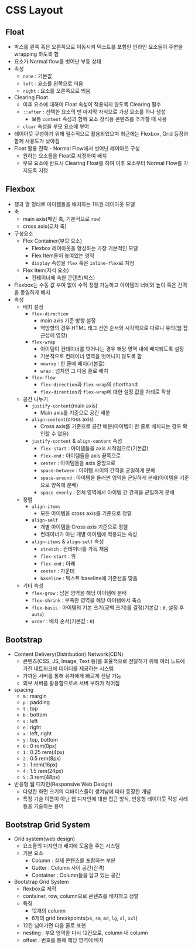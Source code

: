 # CSS Layout

## Float

- 박스를 왼쪽 혹은 오른쪽으로 이동시켜 텍스트를 포함한 인라인 요소들이 주변을 wrapping 하도록 함
- 요소가 Normal flow를 벗어난 부동 상태
- 속성
  - `none` : 기본값
  - `left` : 요소를 왼쪽으로 띄움
  - `right` : 요소를 오른쪽으로 띄움
- Clearing Float
  - 이후 요소에 대하여 Float 속성이 적용되지 않도록 Clearing 필수
  - `::after` : 선택한 요소의 맨 마지막 자식으로 가상 요소를 하나 생성
    - 보통 `content` 속성과 함께 요소 장식용 콘텐츠를 추가할 때 사용
  - `clear` 속성을 부모 요소에 부여
- 레이아웃 구성하기 위해 필수적으로 활용되었으며 최근에는 Flexbox, Grid 등장과 함께 사용도가 낮아짐
- Float 활용 전략 - Normal Flow에서 벗어난 레이아웃 구성
  - 원하는 요소들을 Float로 지정하여 배치
  - 부모 요소에 반드시 Clearing Float를 하여 이후 요소부터 Normal Flow를 가지도록 지정




## Flexbox

- 행과 열 형태로 아이템들을 배치하는 1차원 레이아웃 모델
- 축
  - main axis(메인 축, 기본적으로 `row`)
  - cross axis(교차 축)
- 구성요소
  - Flex Container(부모 요소)
    - Flexbox 레이아웃을 형성하는 가장 기본적인 모델
    - Flex Item들이 놓여있는 영역
    - `display` 속성을 `flex` 혹은 `inline-flex`로 지정
  - Flex Item(자식 요소)
    - 컨테이너에 속한 콘텐츠(박스)
- Flexbox는 수동 값 부여 없이 수직 정렬 가능하고 아이템의 너비와 높이 혹은 간격을 동일하게 배치
- 속성
  - 배치 설정
    - `flex-direction`
      - main axis 기준 방향 설정
      - 역방향의 경우 HTML 태그 선언 순서와 시각적으로 다르니 유의(웹 접근성에 영향)
    - `flex-wrap`
      - 아이템이 컨테이너를 벗어나는 경우 해당 영역 내에 배치되도록 설정
      - 기본적으로 컨테이너 영역을 벗어나지 않도록 함
      - `nowrap` : 한 줄에 배치(기본값)
      - `wrap` : 넘치면 그 다음 줄로 배치
    - `flex-flow`
      - `flex-direction`과 `flex-wrap`의 shorthand
      - `flex-dirention`과 `flex-wrap`에 대한 설정 값을 차례로 작성
  - 공간 나누기
    - `justify-content`(main axis)
      - Main axis를 기준으로 공간 배분
    - `align-content`(cross axis)
      - Cross axis를 기준으로 공간 배분(아이템이 한 줄로 배치되는 경우 확인할 수 없음)
    - `justify-content` & `align-content` 속성
      - `flex-start` : 아이템들을 axis 시작점으로(기본값)
      - `flex-end` : 아이템들을 axis 끝쪽으로
      - `center` : 아이템들을 axis 중앙으로
      - `space-between` : 아이템 사이의 간격을 균일하게 분배
      - `space-around` : 아이템을 둘러싼 영역을 균일하게 분배(아이템을 기준으로 양쪽에 분배)
      - `space-evenly` : 전체 영역에서 아이템 간 간격을 균일하게 분배
  - 정렬
    - `align-items`
      - 모든 아이템을 cross axis를 기준으로 정렬
    - `align-self`
      - 개별 아이템을 Cross axis 기준으로 정렬
      - 컨테이너가 아닌 개별 아이템에 적용되는 속성
    - `align-items` & `align-self` 속성
      - `stretch` : 컨테이너를 가득 채움
      - `flex-start` : 위
      - `flex-end` : 아래
      - `center` : 가운데
      - `baseline` : 텍스트 baseline에 기준선을 맞춤
  - 기타 속성
    - `flex-grow` : 남은 영역을 해당 아이템에 분배
    - `flex-shrink` : 부족한 영역을 해당 아이템에서 축소
    - `flex-basis` : 아이템의 기본 크기(공백 크기)를 결정(기본값 : `0`, 설정 후 `auto`)
    - `order` : 배치 순서(기본값 : `0`)



## Bootstrap

- Content Delivery(Distribution) Network(CDN)
  - 콘텐츠(CSS, JS, Image, Text 등)를 효율적으로 전달하기 위해 여러 노드에 가진 네트워크에 데이터를 제공하는 시스템
  - 가까운 서버를 통해 유저에게 빠르게 전달 가능
  - 외부 서버를 활용함으로써 서버 부하가 적어짐
- spacing
  - `m` : margin
  - `p` : padding
  - `t` : top
  - `b` : bottom
  - `s` : left
  - `e` : right
  - `x` : left, right
  - `y` : top, bottom
  - `0` : 0 rem(0px)
  - `1` : 0.25 rem(4px)
  - `2` : 0.5 rem(8px)
  - `3` : 1 rem(16px)
  - `4` : 1.5 rem(24px)
  - `5` : 3 rem(48px)
- 반응형 웹 디자인(Responsive Web Design)
  - 다양한 화면 크기의 디바이스들이 생겨남에 따라 등장한 개념
  - 특정 기술 이름이 아닌 웹 디자인에 대한 접근 방식, 반응형 레이아웃 작성 사례 등을 기술하는 용어




## Bootstrap Grid System

- Grid system(web design)
  - 요소들의 디자인과 배치에 도움을 주는 시스템
  - 기본 요소
    - Column : 실제 콘텐츠를 포함하는 부분
    - Gutter : Column 사이 공간(간격)
    - Container : Column들을 담고 있는 공간
- Bootstrap Grid System
  - flexbox로 제작
  - container, row, column으로 콘텐츠를 배치하고 정렬
  - 특징
    - 12개의 column
    - 6개의 grid breakpoints(`xs`, `sm`, `md`, `lg`, `xl`, `xxl`)
  - 12칸 넘어가면 다음 줄로 표현
  - nesting : 부모 영역을 다시 12칸으로, column 내 column
  - offset : 번호를 통해 해당 영역에 배치


